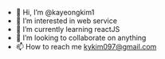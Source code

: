 - 👋 Hi, I’m @kayeongkim1
- 👀 I’m interested in web service
- 🌱 I’m currently learning reactJS
- 💞️ I’m looking to collaborate on anything
- 📫 How to reach me kykim097@gmail.com

<!---
kayeongkim1/kayeongkim1 is a ✨ special ✨ repository because its `README.md` (this file) appears on your GitHub profile.
You can click the Preview link to take a look at your changes.
--->
